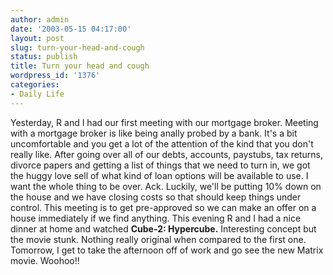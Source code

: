 ```yaml
---
author: admin
date: '2003-05-15 04:17:00'
layout: post
slug: turn-your-head-and-cough
status: publish
title: Turn your head and cough
wordpress_id: '1376'
categories:
- Daily Life
---
```


Yesterday, R and I had our first meeting with our mortgage broker.
Meeting with a mortgage broker is like being anally probed by a bank.
It's a bit uncomfortable and you get a lot of the attention of the kind
that you don't really like. After going over all of our debts, accounts,
paystubs, tax returns, divorce papers and getting a list of things that
we need to turn in, we got the huggy love sell of what kind of loan
options will be available to use. I want the whole thing to be over.
Ack. Luckily, we'll be putting 10% down on the house and we have closing
costs so that should keep things under control. This meeting is to get
pre-approved so we can make an offer on a house immediately if we find
anything. This evening R and I had a nice dinner at home and watched
**Cube-2: Hypercube.** Interesting concept but the movie stunk. Nothing
really original when compared to the first one. Tomorrow, I get to take
the afternoon off of work and go see the new Matrix movie. Woohoo!!
